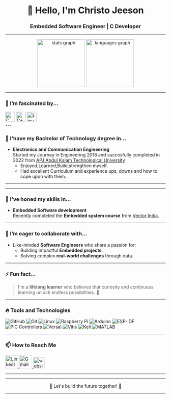 <div align="center">
  <h1>👋 Hello, I'm Christo Jeeson</h1>
 
  <h3>Embedded Software Engineer | C Developer </h3>
</div>

---

<div align="center">
  <img src="https://github-readme-stats.vercel.app/api?username=Christo-CJ&show_icons=true&include_all_commits=true&count_private=true&theme=dracula&hide_border=false" height="150" alt="stats graph" />
  <img src="https://github-readme-stats.vercel.app/api/top-langs?username=Christo-CJ&layout=compact&langs_count=5&theme=dracula&hide_border=false" height="150" alt="languages graph" />
</div>

---

### 👀 I’m fascinated by...

<div align="left">
  
  <img src="https://cdn.jsdelivr.net/gh/devicons/devicon/icons/c/c-original.svg" height="30" alt="C logo" />
   <img src="https://cdn.jsdelivr.net/gh/devicons/devicon/icons/cplusplus/cplusplus-original.svg" height="30" alt="C++ logo" />

<img src="https://cdn.jsdelivr.net/gh/devicons/devicon/icons/linux/linux-original.svg" height="30" alt="Linux logo" />

</div>
---

### 🌟 I'have my Bachelor of Technology degree in...  
- **Electronics and Communication Engineering**  
  Started my Journey in Engineering 2018 and succesfully completed in 2022 from [APJ Abdul Kalam Technological University](https://ktu.edu.in/)
  - Enjoyed,Learned,Build,strengthen myself.
  - Had excellent Curriculum and experience ups, downs and how to cope upon with them.
--- 
---

### 🌱 I’ve honed my skills in...
- **Embedded Software development**  
  Recently completed the **Embedded system course** from [Vector India](https://www.vectorindia.org/).

---

### 💞️ I’m eager to collaborate with...
- Like-minded **Software Engineers** who share a passion for:
  - Building impactful **Embedded projects**.
  - Solving complex **real-world challenges** through data.

---

### ⚡ Fun fact...
> I'm a **lifelong learner** who believes that curiosity and continuous learning unlock endless possibilities. 🌟  

---

### 🔥 Tools and Technologies

<div align="left">
  <img src="https://img.shields.io/badge/-GitHub-181717?logo=github&logoColor=white" alt="GitHub" />
  <img src="https://img.shields.io/badge/-Git-F05032?logo=git&logoColor=white" alt="Git" />
  <img src="https://img.shields.io/badge/-Linux-FCC624?logo=linux&logoColor=black" alt="Linux" />
  <img src="https://img.shields.io/badge/-RaspberryPi-A22846?logo=raspberrypi&logoColor=white" alt="Raspberry Pi" />
<img src="https://img.shields.io/badge/-Arduino-00979D?logo=arduino&logoColor=white" alt="Arduino" />
<img src="https://img.shields.io/badge/-ESP_IDF-000000?logo=esp&logoColor=white" alt="ESP-IDF" />
<img src="https://img.shields.io/badge/-PIC-00448C?logo=chip&logoColor=white" alt="PIC Controllers" />
  <img src="https://img.shields.io/badge/-Versal-4B2C40?logo=xilinx&logoColor=white" alt="Versal" />
<img src="https://img.shields.io/badge/-Vitis-3F76E4?logo=xilinx&logoColor=white" alt="Vitis" />
<img src="https://img.shields.io/badge/-Keil-004A7C?logo=arm&logoColor=white" alt="Keil" />
<img src="https://img.shields.io/badge/-MATLAB-0076A8?logo=mathworks&logoColor=white" alt="MATLAB" />
</div>

---

### 📫 How to Reach Me

<div align="left">
  <a href="https://www.linkedin.com/in/christo-jeeson/" target="_blank">
    <img src="https://raw.githubusercontent.com/maurodesouza/profile-readme-generator/master/src/assets/icons/social/linkedin/default.svg" width="40" height="40" alt="LinkedIn logo" />
  </a>
  <a href="mailto:jeesonchristo@gmail.com" target="_blank">
    <img src="https://raw.githubusercontent.com/maurodesouza/profile-readme-generator/master/src/assets/icons/social/gmail/default.svg" width="40" height="40" alt="Gmail logo" />
  </a>
  <a href="https://Christo-CJ.github.io/" target="_blank">
    <img src="https://img.shields.io/static/v1?message=Website&logo=google-chrome&label=&color=4285F4&logoColor=white&labelColor=&style=for-the-badge" height="35" alt="website logo" />
  </a>
</div>

---
  

---

<div align="center">
  🌟 Let's build the future together! 🌟  
</div>

---
